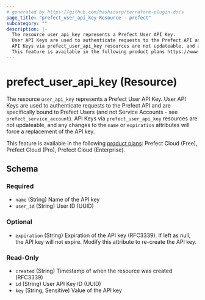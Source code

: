 ```yaml
---
# generated by https://github.com/hashicorp/terraform-plugin-docs
page_title: "prefect_user_api_key Resource - prefect"
subcategory: ""
description: |-
  The resource user_api_key represents a Prefect User API Key.
  User API Keys are used to authenticate requests to the Prefect API and are specifically bound to Prefect Users (and not Service Accounts - see prefect_service_account).
  API Keys via prefect_user_api_key resources are not updateable, and any changes to the name or expiration attributes will force a replacement of the API key.
  This feature is available in the following product plans https://www.prefect.io/pricing: Prefect Cloud (Free), Prefect Cloud (Pro), Prefect Cloud (Enterprise).
---
```


# prefect_user_api_key (Resource)

The resource `user_api_key` represents a Prefect User API Key. 
User API Keys are used to authenticate requests to the Prefect API and are specifically bound to Prefect Users (and not Service Accounts - see `prefect_service_account`). 
API Keys via `prefect_user_api_key` resources are not updateable, and any changes to the `name` or `expiration` attributes will force a replacement of the API key.

This feature is available in the following [product plans](https://www.prefect.io/pricing): Prefect Cloud (Free), Prefect Cloud (Pro), Prefect Cloud (Enterprise).



<!-- schema generated by tfplugindocs -->
## Schema

### Required

- `name` (String) Name of the API key
- `user_id` (String) User ID (UUID)

### Optional

- `expiration` (String) Expiration of the API key (RFC3339). If left as null, the API key will not expire. Modify this attribute to re-create the API key.

### Read-Only

- `created` (String) Timestamp of when the resource was created (RFC3339)
- `id` (String) User API Key ID (UUID)
- `key` (String, Sensitive) Value of the API key
